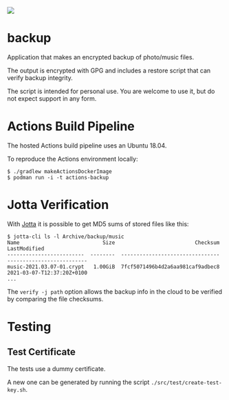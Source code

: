 ![](https://github.com/jskov/backup/workflows/Build%20and%20Test/badge.svg)

# backup

Application that makes an encrypted backup of photo/music files.

The output is encrypted with GPG and includes a restore script that can verify backup integrity.

The script is intended for personal use. You are welcome to use it, but do not expect support in any form.

# Actions Build Pipeline

The hosted Actions build pipeline uses an Ubuntu 18.04.

To reproduce the Actions environment locally:

```console
$ ./gradlew makeActionsDockerImage
$ podman run -i -t actions-backup
````

# Jotta Verification

With [Jotta](https://www.jottacloud.com/en/) it is possible to get MD5 sums of stored files like this:

```console
$ jotta-cli ls -l Archive/backup/music
Name                           Size                          Checksum                LastModified  
-------------------------  --------  --------------------------------  --------------------------  
music-2021.03.07-01.crypt   1.00GiB  7fcf5071496b4d2a6aa981caf9adbec8  2021-03-07-T12:37:20Z+0100  
...
```

The `verify -j path` option allows the backup info in the cloud to be verified by comparing the file checksums.


# Testing


## Test Certificate 

The tests use a dummy certificate.

A new one can be generated by running the script `./src/test/create-test-key.sh`.
